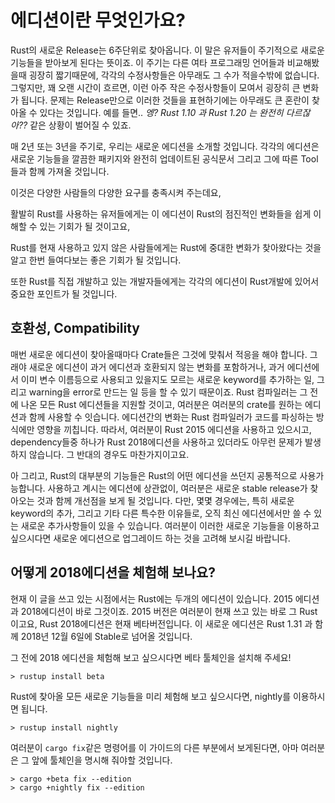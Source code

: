# 에디션이란 무엇인가요?

Rust의 새로운 Release는 6주단위로 찾아옵니다. 이 말은 유저들이 주기적으로 새로운 기능들을 받아보게 된다는 뜻이죠. 이 주기는 다른 여타 프로그래밍 언어들과 비교해봤을때 굉장히 짧기때문에, 각각의 수정사항들은 아무래도 그 수가 적을수밖에 없습니다. 그렇지만, 꽤 오랜 시간이 흐르면, 이런 아주 작은 수정사항들이 모여서 굉장히 큰 변화가 됩니다. 문제는 Release만으로 이러한 것들을 표현하기에는 아무래도 큰 혼란이 찾아올 수 있다는 것입니다. 예를 들면.. *엥? Rust 1.10 과 Rust 1.20 는 완전히 다르잖아??* 같은 상황이 벌어질 수 있죠. 


매 2년 또는 3년을 주기로, 우리는 새로운 에디션을 소개할 것입니다. 각각의 에디션은 새로운 기능들을 깔끔한 패키지와 완전히 업데이트된 공식문서 그리고 그에 따른 Tool들과 함께 가져올 것입니다. 

이것은 다양한 사람들의 다양한 요구를 충족시켜 주는데요, 

  활발히 Rust를 사용하는 유저들에게는 이 에디션이 Rust의 점진적인 변화들을 쉽게 이해할 수 있는 기회가 될 것이고요, 

  Rust를 현재 사용하고 있지 않은 사람들에게는 Rust에 중대한 변화가 찾아왔다는 것을 알고 한번 들여다보는 좋은 기회가 될 것입니다.

  또한 Rust를 직접 개발하고 있는 개발자들에게는 각각의 에디션이 Rust개발에 있어서 중요한 포인트가 될 것입니다. 

## 호환성, Compatibility

매번 새로운 에디션이 찾아올때마다 Crate들은 그것에 맞춰서 적응을 해야 합니다. 그래야 새로운 에디션이 과거 에디션과 호환되지 않는 변화를 포함하거나, 과거 에디션에서 이미 변수 이름등으로 사용되고 있을지도 모르는 새로운 keyword를 추가하는 일, 그리고 warning을 error로 만드는 일 등을 할 수 있기 때문이죠. Rust 컴파일러는 그 전에 나온 모든 Rust 에디션들을 지원할 것이고, 여러분은 여러분의 crate를 원하는 에디션과 함께 사용할 수 잇습니다. 에디션간의 변화는 Rust 컴파일러가 코드를 파싱하는 방식에만 영향을 끼칩니다. 따라서, 여러분이 Rust 2015 에디션을 사용하고 있으시고, dependency들중 하나가 Rust 2018에디션을 사용하고 있더라도 아무런 문제가 발생하지 않습니다. 그 반대의 경우도 마찬가지이고요. 

아 그리고, Rust의 대부분의 기능들은 Rust의 어떤 에디션을 쓰던지 공통적으로 사용가능합니다. 사용하고 계시는 에디션에 상관없이, 여러분은 새로운 stable release가 찾아오는 것과 함께 개선점을 보게 될 것입니다. 다만, 몇몇 경우에는, 특히 새로운 keyword의 추가, 그리고 기타 다른 특수한 이유들로, 오직 최신 에디션에서만 쓸 수 있는 새로운 추가사항들이 있을 수 있습니다. 여러분이 이러한 새로운 기능들을 이용하고 싶으시다면 새로운 에디션으로 업그레이드 하는 것을 고려해 보시길 바랍니다. 

## 어떻게 2018에디션을 체험해 보나요?

현재 이 글을 쓰고 있는 시점에서는 Rust에는 두개의 에디션이 있습니다. 2015 에디션과 2018에디션이 바로 그것이죠. 2015 버전은 여러분이 현재 쓰고 있는 바로 그 Rust 이고요, Rust 2018에디션은 현재 베타버전입니다. 이 새로운 에디션은 Rust 1.31 과 함께 2018년 12월 6일에 Stable로 넘어올 것입니다. 

그 전에 2018 에디션을 체험해 보고 싶으시다면 베타 툴체인을 설치해 주세요!

```console
> rustup install beta
````

Rust에 찾아올 모든 새로운 기능들을 미리 체험해 보고 싶으시다면, nightly를 이용하시면 됩니다. 

```console
> rustup install nightly
```

여러분이 `cargo fix`같은 명령어를 이 가이드의 다른 부분에서 보게된다면, 아마 여러분은 그 앞에 툴체인을 명시해 줘야할 것입니다. 

```console
> cargo +beta fix --edition
> cargo +nightly fix --edition
```